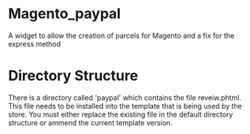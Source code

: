 Magento_paypal
==============

A widget to allow the creation of parcels for Magento and a fix for the express method

Directory Structure
===================
There is a directory called 'paypal' which contains the file reveiw.phtml.
This file needs to be installed into the template that is being used by the store. You must either replace the existing file in the default directory structure or ammend the current template version.

